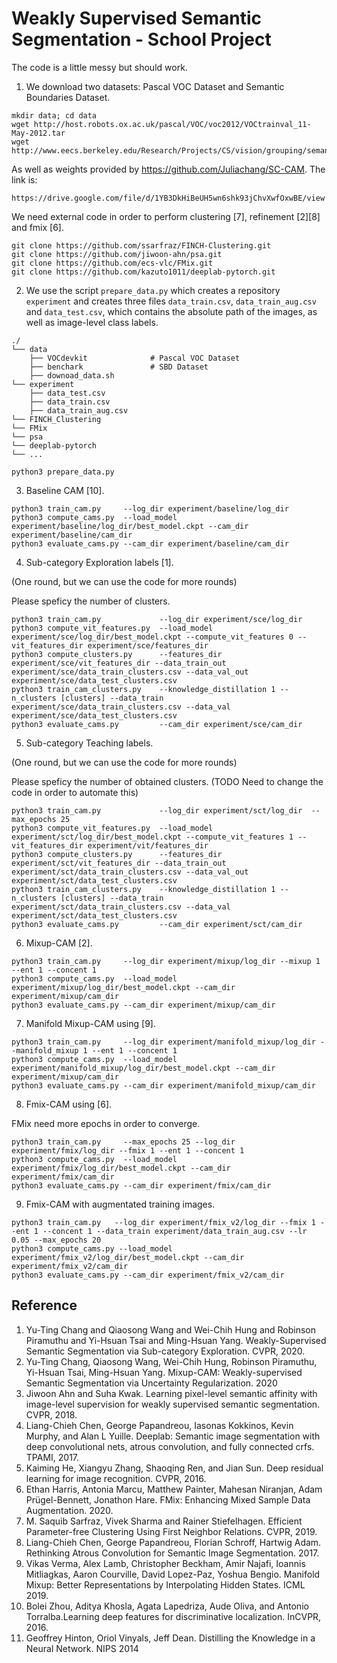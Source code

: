 # Weakly Supervised Semantic Segmentation - School Project

The code is a little messy but should work.

1. We download two datasets: Pascal VOC Dataset and Semantic Boundaries Dataset.
```
mkdir data; cd data
wget http://host.robots.ox.ac.uk/pascal/VOC/voc2012/VOCtrainval_11-May-2012.tar
wget http://www.eecs.berkeley.edu/Research/Projects/CS/vision/grouping/semantic_contours/benchmark.tgz
```

As well as weights provided by https://github.com/Juliachang/SC-CAM. The link is:
```
https://drive.google.com/file/d/1YB3DkHiBeUH5wn6shk93jChvXwfOxwBE/view
```

We need external code in order to perform clustering [7], refinement [2][8] and fmix [6].

```
git clone https://github.com/ssarfraz/FINCH-Clustering.git
git clone https://github.com/jiwoon-ahn/psa.git
git clone https://github.com/ecs-vlc/FMix.git
git clone https://github.com/kazuto1011/deeplab-pytorch.git
```

2. We use the script ```prepare_data.py``` which creates a repository ```experiment``` and creates three files ```data_train.csv```, ```data_train_aug.csv``` and ```data_test.csv```, which contains the absolute path of the images, as well as image-level class labels.
```
./
└── data
    ├── VOCdevkit              # Pascal VOC Dataset
    ├── benchark               # SBD Dataset
    ├── downoad_data.sh
└── experiment
    ├── data_test.csv
    ├── data_train.csv
    ├── data_train_aug.csv
└── FINCH_Clustering
└── FMix
└── psa
└── deeplab-pytorch
└── ...
```
```
python3 prepare_data.py
```

3. Baseline CAM [10].
```
python3 train_cam.py     --log_dir experiment/baseline/log_dir 
python3 compute_cams.py  --load_model experiment/baseline/log_dir/best_model.ckpt --cam_dir experiment/baseline/cam_dir
python3 evaluate_cams.py --cam_dir experiment/baseline/cam_dir
```

4. Sub-category Exploration labels [1].
   
(One round, but we can use the code for more rounds)

Please speficy the number of clusters.

```
python3 train_cam.py             --log_dir experiment/sce/log_dir 
python3 compute_vit_features.py  --load_model experiment/sce/log_dir/best_model.ckpt --compute_vit_features 0 --vit_features_dir experiment/sce/features_dir
python3 compute_clusters.py      --features_dir experiment/sce/vit_features_dir --data_train_out experiment/sce/data_train_clusters.csv --data_val_out experiment/sce/data_test_clusters.csv
python3 train_cam_clusters.py    --knowledge_distillation 1 --n_clusters [clusters] --data_train experiment/sce/data_train_clusters.csv --data_val experiment/sce/data_test_clusters.csv
python3 evaluate_cams.py         --cam_dir experiment/sce/cam_dir
```


5. Sub-category Teaching labels.

(One round, but we can use the code for more rounds)

Please speficy the number of obtained clusters. (TODO Need to change the code in order to automate this)

```
python3 train_cam.py             --log_dir experiment/sct/log_dir  --max_epochs 25
python3 compute_vit_features.py  --load_model experiment/sct/log_dir/best_model.ckpt --compute_vit_features 1 --vit_features_dir experiment/vit/features_dir
python3 compute_clusters.py      --features_dir experiment/sct/vit_features_dir --data_train_out experiment/sct/data_train_clusters.csv --data_val_out experiment/sct/data_test_clusters.csv
python3 train_cam_clusters.py    --knowledge_distillation 1 --n_clusters [clusters] --data_train experiment/sct/data_train_clusters.csv --data_val experiment/sct/data_test_clusters.csv
python3 evaluate_cams.py         --cam_dir experiment/sct/cam_dir
```

6. Mixup-CAM [2].

```
python3 train_cam.py     --log_dir experiment/mixup/log_dir --mixup 1 --ent 1 --concent 1
python3 compute_cams.py  --load_model experiment/mixup/log_dir/best_model.ckpt --cam_dir experiment/mixup/cam_dir
python3 evaluate_cams.py --cam_dir experiment/mixup/cam_dir
```

7. Manifold Mixup-CAM using [9].

```
python3 train_cam.py     --log_dir experiment/manifold_mixup/log_dir --manifold_mixup 1 --ent 1 --concent 1
python3 compute_cams.py  --load_model experiment/manifold_mixup/log_dir/best_model.ckpt --cam_dir experiment/mixup/cam_dir
python3 evaluate_cams.py --cam_dir experiment/manifold_mixup/cam_dir
```

8. Fmix-CAM using [6].

FMix need more epochs in order to converge. 

```
python3 train_cam.py     --max_epochs 25 --log_dir experiment/fmix/log_dir --fmix 1 --ent 1 --concent 1
python3 compute_cams.py  --load_model experiment/fmix/log_dir/best_model.ckpt --cam_dir experiment/fmix/cam_dir
python3 evaluate_cams.py --cam_dir experiment/fmix/cam_dir
```

9. Fmix-CAM with augmentated training images.
```
python3 train_cam.py   --log_dir experiment/fmix_v2/log_dir --fmix 1 --ent 1 --concent 1 --data_train experiment/data_train_aug.csv --lr 0.05 --max_epochs 20
python3 compute_cams.py --load_model experiment/fmix_v2/log_dir/best_model.ckpt --cam_dir experiment/fmix_v2/cam_dir
python3 evaluate_cams.py --cam_dir experiment/fmix_v2/cam_dir
```

## Reference
1. Yu-Ting Chang and Qiaosong Wang and Wei-Chih Hung and Robinson Piramuthu and Yi-Hsuan Tsai and Ming-Hsuan Yang. Weakly-Supervised Semantic Segmentation via Sub-category Exploration. CVPR, 2020.
2. Yu-Ting Chang, Qiaosong Wang, Wei-Chih Hung, Robinson Piramuthu, Yi-Hsuan Tsai, Ming-Hsuan Yang. Mixup-CAM: Weakly-supervised Semantic Segmentation via Uncertainty Regularization. 2020
3. Jiwoon Ahn and Suha Kwak. Learning pixel-level semantic affinity with image-level supervision for weakly supervised semantic segmentation. CVPR, 2018.
4. Liang-Chieh Chen, George Papandreou, Iasonas Kokkinos, Kevin Murphy, and Alan L Yuille. Deeplab: Semantic image segmentation with deep convolutional nets, atrous convolution, and fully connected crfs. TPAMI, 2017.
5. Kaiming He, Xiangyu Zhang, Shaoqing Ren, and Jian Sun. Deep residual learning for image recognition. CVPR, 2016.
6. Ethan Harris, Antonia Marcu, Matthew Painter, Mahesan Niranjan, Adam Prügel-Bennett, Jonathon Hare. FMix: Enhancing Mixed Sample Data Augmentation. 2020.
7. M. Saquib Sarfraz, Vivek Sharma and Rainer Stiefelhagen. Efficient Parameter-free Clustering Using First Neighbor Relations. CVPR, 2019.
8. Liang-Chieh Chen, George Papandreou, Florian Schroff, Hartwig Adam. Rethinking Atrous Convolution for Semantic Image Segmentation. 2017.
9. Vikas Verma, Alex Lamb, Christopher Beckham, Amir Najafi, Ioannis Mitliagkas, Aaron Courville, David Lopez-Paz, Yoshua Bengio. Manifold Mixup: Better Representations by Interpolating Hidden States. ICML 2019.
10. Bolei  Zhou,  Aditya  Khosla,  Agata  Lapedriza,  Aude  Oliva,  and  Antonio  Torralba.Learning deep features for discriminative localization.   InCVPR, 2016. 
11. Geoffrey Hinton, Oriol Vinyals, Jeff Dean. Distilling the Knowledge in a Neural Network. NIPS 2014